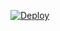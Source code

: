 [![Deploy](https://www.herokucdn.com/deploy/button.svg)](https://heroku.com/deploy?template=https://github.com/illuzX/AutoFilterTelegramBot.git)
